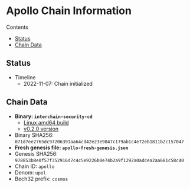 # Apollo Chain Information

Contents

* [Status](#status)
* [Chain Data](#chain-data)

## Status

* Timeline
  * 2022-11-07: Chain initialized

## Chain Data

* **Binary: `interchain-security-cd`**
  * [Linux amd64 build](interchain-security-cd)
  * [v0.2.0 version](https://github.com/cosmos/interchain-security/releases/tag/v0.2.0)
* Binary SHA256: `071d7ee2765dc97206391aa64cd42e23e9847c179ab1c4e72eb1811b2c157047`
* **Fresh genesis file: `apollo-fresh-genesis.json`**
* Genesis SHA256: `978853b8e0f57f352916d7c4c5e9226b0e74b2a9f1292a0adcea2aa681c58c40`
* Chain ID: `apollo`
* Denom: `upol`
* Bech32 prefix: `cosmos`
